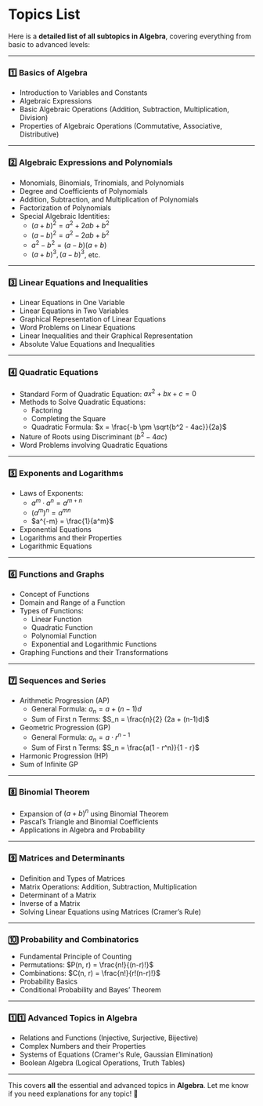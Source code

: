 # Topics List

Here is a **detailed list of all subtopics in Algebra**, covering everything from basic to advanced levels:

---

### **1️⃣ Basics of Algebra**

- Introduction to Variables and Constants
- Algebraic Expressions
- Basic Algebraic Operations (Addition, Subtraction, Multiplication, Division)
- Properties of Algebraic Operations (Commutative, Associative, Distributive)

---

### **2️⃣ Algebraic Expressions and Polynomials**

- Monomials, Binomials, Trinomials, and Polynomials
- Degree and Coefficients of Polynomials
- Addition, Subtraction, and Multiplication of Polynomials
- Factorization of Polynomials
- Special Algebraic Identities:
  - $(a+b)^2 = a^2 + 2ab + b^2$
  - $(a-b)^2 = a^2 - 2ab + b^2$
  - $a^2 - b^2 = (a-b)(a+b)$
  - $(a+b)^3, (a-b)^3$, etc.

---

### **3️⃣ Linear Equations and Inequalities**

- Linear Equations in One Variable
- Linear Equations in Two Variables
- Graphical Representation of Linear Equations
- Word Problems on Linear Equations
- Linear Inequalities and their Graphical Representation
- Absolute Value Equations and Inequalities

---

### **4️⃣ Quadratic Equations**

- Standard Form of Quadratic Equation: $ax^2 + bx + c = 0$
- Methods to Solve Quadratic Equations:
  - Factoring
  - Completing the Square
  - Quadratic Formula: $x = \frac{-b \pm \sqrt{b^2 - 4ac}}{2a}$
- Nature of Roots using Discriminant ($b^2 - 4ac$)
- Word Problems involving Quadratic Equations

---

### **5️⃣ Exponents and Logarithms**

- Laws of Exponents:
  - $a^m \cdot a^n = a^{m+n}$
  - $(a^m)^n = a^{mn}$
  - $a^{-m} = \frac{1}{a^m}$
- Exponential Equations
- Logarithms and their Properties
- Logarithmic Equations

---

### **6️⃣ Functions and Graphs**

- Concept of Functions
- Domain and Range of a Function
- Types of Functions:
  - Linear Function
  - Quadratic Function
  - Polynomial Function
  - Exponential and Logarithmic Functions
- Graphing Functions and their Transformations

---

### **7️⃣ Sequences and Series**

- Arithmetic Progression (AP)
  - General Formula: $a_n = a + (n-1)d$
  - Sum of First n Terms: $S_n = \frac{n}{2} (2a + (n-1)d)$
- Geometric Progression (GP)
  - General Formula: $a_n = a \cdot r^{n-1}$
  - Sum of First n Terms: $S_n = \frac{a(1 - r^n)}{1 - r}$
- Harmonic Progression (HP)
- Sum of Infinite GP

---

### **8️⃣ Binomial Theorem**

- Expansion of $(a+b)^n$ using Binomial Theorem
- Pascal’s Triangle and Binomial Coefficients
- Applications in Algebra and Probability

---

### **9️⃣ Matrices and Determinants**

- Definition and Types of Matrices
- Matrix Operations: Addition, Subtraction, Multiplication
- Determinant of a Matrix
- Inverse of a Matrix
- Solving Linear Equations using Matrices (Cramer’s Rule)

---

### **🔟 Probability and Combinatorics**

- Fundamental Principle of Counting
- Permutations: $P(n, r) = \frac{n!}{(n-r)!}$
- Combinations: $C(n, r) = \frac{n!}{r!(n-r)!}$
- Probability Basics
- Conditional Probability and Bayes’ Theorem

---

### **1️⃣1️⃣ Advanced Topics in Algebra**

- Relations and Functions (Injective, Surjective, Bijective)
- Complex Numbers and their Properties
- Systems of Equations (Cramer's Rule, Gaussian Elimination)
- Boolean Algebra (Logical Operations, Truth Tables)

---

This covers **all** the essential and advanced topics in **Algebra**. Let me know if you need explanations for any topic! 🚀
